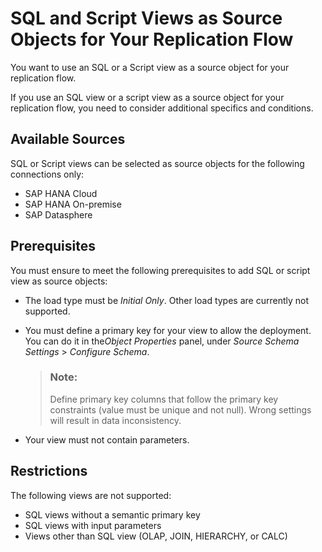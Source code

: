 <!-- loioa215f8f8257d4cf88a9ef927b8b101c5 -->

# SQL and Script Views as Source Objects for Your Replication Flow

You want to use an SQL or a Script view as a source object for your replication flow.

If you use an SQL view or a script view as a source object for your replication flow, you need to consider additional specifics and conditions.



<a name="loioa215f8f8257d4cf88a9ef927b8b101c5__section_znd_yys_3fc"/>

## Available Sources

SQL or Script views can be selected as source objects for the following connections only:

-   SAP HANA Cloud
-   SAP HANA On-premise
-   SAP Datasphere



<a name="loioa215f8f8257d4cf88a9ef927b8b101c5__section_vrh_gzs_3fc"/>

## Prerequisites

You must ensure to meet the following prerequisites to add SQL or script view as source objects:

-   The load type must be *Initial Only*. Other load types are currently not supported.
-   You must define a primary key for your view to allow the deployment. You can do it in the*Object Properties* panel, under *Source Schema Settings* \> *Configure Schema*.

    > ### Note:  
    > Define primary key columns that follow the primary key constraints \(value must be unique and not null\). Wrong settings will result in data inconsistency.

-   Your view must not contain parameters.



<a name="loioa215f8f8257d4cf88a9ef927b8b101c5__section_clj_1fr_kfc"/>

## Restrictions

The following views are not supported:

-   SQL views without a semantic primary key
-   SQL views with input parameters
-   Views other than SQL view \(OLAP, JOIN, HIERARCHY, or CALC\)

